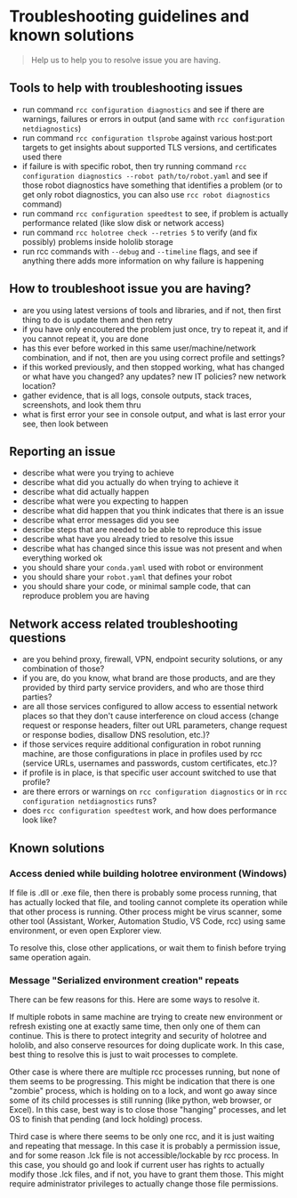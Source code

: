 # Troubleshooting guidelines and known solutions

> Help us to help you to resolve issue you are having.

## Tools to help with troubleshooting issues

- run command `rcc configuration diagnostics` and see if there are warnings,
  failures or errors in output (and same with `rcc configuration netdiagnostics`)
- run command `rcc configuration tlsprobe` against various host:port targets
  to get insights about supported TLS versions, and certificates used there
- if failure is with specific robot, then try running command
  `rcc configuration diagnostics --robot path/to/robot.yaml` and see if
  those robot diagnostics have something that identifies a problem (or to get
  only robot diagnostics, you can also use `rcc robot diagnostics` command)
- run command `rcc configuration speedtest` to see, if problem is actually
  performance related (like slow disk or network access)
- run command `rcc holotree check --retries 5` to verify (and fix possibly)
  problems inside hololib storage
- run rcc commands with `--debug` and `--timeline` flags, and see if anything
  there adds more information on why failure is happening

## How to troubleshoot issue you are having?

- are you using latest versions of tools and libraries, and if not, then first
  thing to do is update them and then retry
- if you have only encoutered the problem just once, try to repeat it, and
  if you cannot repeat it, you are done
- has this ever before worked in this same user/machine/network combination,
  and if not, then are you using correct profile and settings?
- if this worked previously, and then stopped working, what has changed or
  what have you changed? any updates? new IT policies? new network location?
- gather evidence, that is all logs, console outputs, stack traces, screenshots,
  and look them thru
- what is first error your see in console output, and what is last error your
  see, then look between

## Reporting an issue

- describe what were you trying to achieve
- describe what did you actually do when trying to achieve it
- describe what did actually happen
- describe what were you expecting to happen
- describe what did happen that you think indicates that there is an issue
- describe what error messages did you see
- describe steps that are needed to be able to reproduce this issue
- describe what have you already tried to resolve this issue
- describe what has changed since this issue was not present and when everything
  worked ok
- you should share your `conda.yaml` used with robot or environment
- you should share your `robot.yaml` that defines your robot
- you should share your code, or minimal sample code, that can reproduce
  problem you are having

## Network access related troubleshooting questions

- are you behind proxy, firewall, VPN, endpoint security solutions, or any
  combination of those?
- if you are, do you know, what brand are those products, and are they
  provided by third party service providers, and who are those third parties?
- are all those services configured to allow access to essential network places
  so that they don't cause interference on cloud access (change request or
  response headers, filter out URL parameters, change request or response
  bodies, disallow DNS resolution, etc.)?
- if those services require additional configuration in robot running machine,
  are those configurations in place in profiles used by rcc (service URLs,
  usernames and passwords, custom certificates, etc.)?
- if profile is in place, is that specific user account switched to use that
  profile?
- are there errors or warnings on `rcc configuration diagnostics` or in
  `rcc configuration netdiagnostics` runs?
- does `rcc configuration speedtest` work, and how does performance look like?

## Known solutions

### Access denied while building holotree environment (Windows)

If file is .dll or .exe file, then there is probably some process running, that
has actually locked that file, and tooling cannot complete its operation while
that other process is running. Other process might be virus scanner, some other
tool (Assistant, Worker, Automation Studio, VS Code, rcc) using same
environment, or even open Explorer view.

To resolve this, close other applications, or wait them to finish before trying
same operation again.

### Message "Serialized environment creation" repeats

There can be few reasons for this. Here are some ways to resolve it.

If multiple robots in same machine are trying to create new environment or
refresh existing one at exactly same time, then only one of them can continue.
This is there to protect integrity and security of holotree and hololib, and
also conserve resources for doing duplicate work. In this case, best thing to
resolve this is just to wait processes to complete.

Other case is where there are multiple rcc processes running, but none of them
seems to be progressing. This might be indication that there is one "zombie"
process, which is holding on to a lock, and wont go away since some of its
child processes is still running (like python, web browser, or Excel). In this
case, best way is to close those "hanging" processes, and let OS to finish
that pending (and lock holding) process.

Third case is where there seems to be only one rcc, and it is just waiting and
repeating that message. In this case it is probably a permission issue, and
for some reason .lck file is not accessible/lockable by rcc process. In this
case, you should go and look if current user has rights to actually modify
those .lck files, and if not, you have to grant them those. This might require
administrator privileges to actually change those file permissions.
